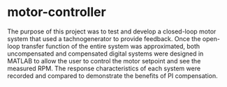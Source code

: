 # motor-controller
The purpose of this project was to test and develop a closed-loop motor system that used a tachnogenerator to provide feedback. Once the open-loop transfer function of the entire system was approximated, both uncompensated and compensated digital systems were designed in MATLAB to allow the user to control the motor setpoint and see the measured RPM. The response characteristics of each system were recorded and compared to demonstrate the benefits of PI compensation.
